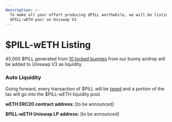 ```yaml
---
description: >-
  To make all your effort producing $PILL worthwhile, we will be listing a
  $PILL-wETH pair on Uniswap V3
---
```


# $PILL-wETH Listing

45,000 $PILL generated from [10 locked bunnies](../overview/bunny-airdrop.md) from our bunny airdrop will be added to Uniswap V3 as liquidity.

### **Auto Liquidity**

Going forward, every transaction of $PILL will be [taxed](transaction-tax.md) and a portion of the tax will go into the $PILL-wETH liquidity pool.

**wETH ERC20 contract address:** \[to be announced]

**$PILL-wETH Uniswap LP address:** \[to be announced]
